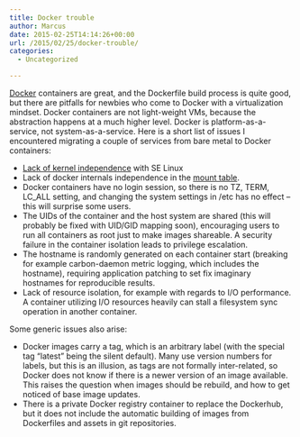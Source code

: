 ```yaml
---
title: Docker trouble
author: Marcus
date: 2015-02-25T14:14:26+00:00
url: /2015/02/25/docker-trouble/
categories:
  - Uncategorized

---
```

[Docker][1] containers are great, and the Dockerfile build process is quite good, but there are pitfalls for newbies who come to Docker with a virtualization mindset. Docker containers are not light-weight VMs, because the abstraction happens at a much higher level. Docker is platform-as-a-service, not system-as-a-service. Here is a short list of issues I encountered migrating a couple of services from bare metal to Docker containers:

  * [Lack of kernel independence][2] with SE Linux
  * Lack of docker internals independence in the [mount table][3].
  * Docker containers have no login session, so there is no TZ, TERM, LC_ALL setting, and changing the system settings in /etc has no effect &#8211; this will surprise some users.
  * The UIDs of the container and the host system are shared (this will probably be fixed with UID/GID mapping soon), encouraging users to run all containers as root just to make images shareable. A security failure in the container isolation leads to privilege escalation.
  * The hostname is randomly generated on each container start (breaking for example carbon-daemon metric logging, which includes the hostname), requiring application patching to set fix imaginary hostnames for reproducible results.
  * Lack of resource isolation, for example with regards to I/O performance. A container utilizing I/O resources heavily can stall a filesystem sync operation in another container.

Some generic issues also arise:

  * Docker images carry a tag, which is an arbitrary label (with the special tag &#8220;latest&#8221; being the silent default). Many use version numbers for labels, but this is an illusion, as tags are not formally inter-related, so Docker does not know if there is a newer version of an image available. This raises the question when images should be rebuild, and how to get noticed of base image updates.
  * There is a private Docker registry container to replace the Dockerhub, but it does not include the automatic building of images from Dockerfiles and assets in git repositories.

 [1]: https://www.docker.io
 [2]: http://www.fewbytes.com/docker-selinux-and-the-myth-of-kernel-indipendence
 [3]: http://tracker.firebirdsql.org/browse/CORE-4624